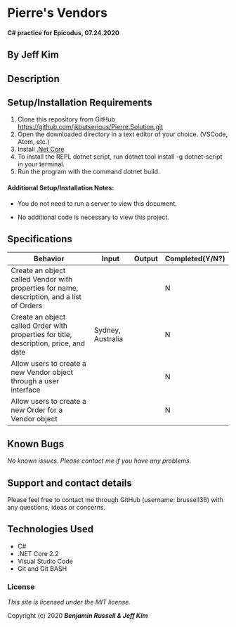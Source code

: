 # Pierre's Vendors

#### C# practice for Epicodus, 07.24.2020

## By Jeff Kim

## Description



## Setup/Installation Requirements

1. Clone this repository from GitHub https://github.com/jkbutserious/Pierre.Solution.git
2. Open the downloaded directory in a text editor of your choice. (VSCode, Atom, etc.)
3. Install [.Net Core](https://dotnet.microsoft.com/download/dotnet-core/2.2) 
4. To install the REPL dotnet script, run dotnet tool install -g dotnet-script in your terminal.
5. Run the program with the command dotnet build.

#### Additional Setup/Installation Notes:

* You do not need to run a server to view this document.

* No additional code is necessary to view this project.   

## Specifications

| Behavior | Input | Output |  Completed(Y/N?)  |
| -------- | ----- | ------ | -------- |
| Create an object called Vendor with properties for name, description, and a list of Orders |  |  | N |
| Create an object called Order with properties for title, description, price, and date | Sydney, Australia | | N |
| Allow users to create a new Vendor object through a user interface |  |  | N |
| Allow users to create a new Order for a Vendor object |  |  | N |

## Known Bugs

_No known issues. Please contact me if you have any problems._


## Support and contact details

Please feel free to contact me through GitHub (username: brussell36) with any questions, ideas or concerns.  

## Technologies Used

* C#
* .NET Core 2.2
* Visual Studio Code 
* Git and Git BASH 


### License

*This site is licensed under the MIT license.*

Copyright (c) 2020 **_Benjamin Russell & Jeff Kim_**